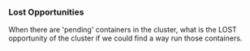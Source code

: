 ### Lost Opportunities

When there are 'pending' containers in the cluster, what is the LOST opportunity of the cluster if we could find a way run those containers.

